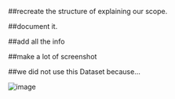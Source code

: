 
##recreate the structure of explaining our scope.
 
##document it.

##add all the info

##make a lot of screenshot

##we did not use this Dataset because...

![image](https://github.com/Jin430/Techlabs/assets/156359737/4119fc7f-29d1-4441-b89d-60df21d278ec)
